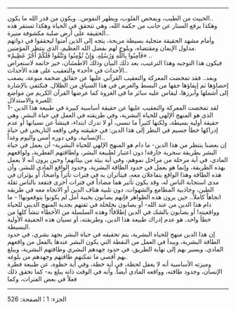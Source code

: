 ------------------------------------------------------------------------

الخبيث من الطيب، ويمحص القلوب، ويطهر النفوس.. ويكون من قدر الله ما
يكون..  
وهكذا يرفع الستار عن جانب من حكمة الله، وهي تتحقق في الحياة وهكذا تستقر
هذه الحقيقة على أرض صلبة مكشوفة منيرة..  
وأمام مشهد الحقيقة متجلية بسيطة مريحة، يتجه إلى الذين آمنوا ليحققوا في
ذواتهم مدلول الإيمان ومقتضاه، ويلوح لهم بفضل الله العظيم، الذي ينتظر
المؤمنين.  
«فَآمِنُوا بِاللَّهِ وَرُسُلِهِ. وَإِنْ تُؤْمِنُوا وَتَتَّقُوا فَلَكُمْ أَجْرٌ عَظِيمٌ» ..  
فيكون هذا التوجيه وهذا الترغيب، بعد ذلك البيان وذلك الاطمئنان، خير خاتمة
لاستعراض الأحداث في «أحد» والتعقيب على هذه الأحداث..  
وبعد.. فقد تمخضت المعركة والتعقيب القرآني عليها عن حقائق ضخمة منوعة،
يصعب إحصاؤها ثم إيفاؤها حقها من البسط والعرض في هذا السياق من الظلال.
فنكتفي بالإشارة إلى أشملها وأبرزها، ليقاس عليه سائر ما في الغزوة كما
عرضها القرآن الكريم من مواضع للعبرة والاستدلال:  
1- لقد تمخضت المعركة والتعقيب عليها عن حقيقة أساسية كبيرة في طبيعة هذا
الدين الذي هو المنهج الإلهي للحياة البشرية، وفي طريقته في العمل في حياة
البشر. وهي حقيقة أولية بسيطة، ولكنها كثيراً ما تنسى، أو لا تدرك ابتداء،
فينشأ عن نسيانها أو عدم إدراكها خطأ جسيم في النظر إلى هذا الدين: في
حقيقته وفي واقعه التاريخي في حياة الإنسانية، وفي دوره أمس واليوم
وغداً..  
إن بعضنا ينتظر من هذا الدين- ما دام هو المنهج الإلهي للحياة البشرية- أن
يعمل في حياة البشر بطريقة سحرية خارقة! دون اعتبار لطبيعة البشر، ولطاقتهم
الفطرية، ولواقعهم المادي، في أية مرحلة من مراحل نموهم، وفي أية بيئة من
بيئاتهم! وحين يرون أنه لا يعمل بهذه الطريقة، وإنما هو يعمل في حدود
الطاقة البشرية، وحدود الواقع المادي للبشر. وأن هذه الطاقة وهذا الواقع
يتفاعلان معه، فيتأثران به في فترات تأثراً واضحاً، أو يؤثران في مدى استجابة
الناس له، وقد يكون تأثير هما مضاداً في فترات أخرى فتقعد بالناس ثقلة
الطين، وجاذبية المطامع والشهوات، دون تلبية هتاف الدين أو الاتجاه معه في
طريقه اتجاهاً كاملاً.. حين يرون هذه الظواهر فإنهم يصابون بخيبة أمل لم
يكونوا يتوقعونها! - ما دام هذا الدين من عند الله- أو يصابون بخلخلة في
ثقتهم بجدية المنهج الديني للحياة وواقعيته! أو يصابون بالشك في الدين
إطلاقاً! وهذه السلسلة من الأخطاء تنشأ كلها من خطأ واحد، هو عدم إدراك
طبيعة هذا الدين، وطريقته، أو نسيان هذه الحقيقة الأولية البسيطة.  
إن هذا الدين منهج للحياة البشرية، يتم تحقيقه في حياة البشر بجهد بشري، في
حدود الطاقة البشرية، ويبدأ في العمل من النقطة التي يكون البشر عندها
بالفعل من واقعهم المادي، ويسير بهم إلى نهاية الطريق، في حدود جهدهم
البشري وطاقتهم البشرية، ويبلغ بهم أقصى ما تمكنهم طاقتهم وجهدهم من
بلوغه.  
وميزته الأساسية أنه لا يغفل لحظة، في أية خطة، وفي أية خطوة، عن طبيعة
فطرة الإنسان، وحدود طاقته، وواقعه المادي أيضاً. وأنه في الوقت ذاته يبلغ
به- كما تحقق ذلك فعلاً في بعض الفترات، وكما

------------------------------------------------------------------------

الجزء: 1 ¦ الصفحة: 526
